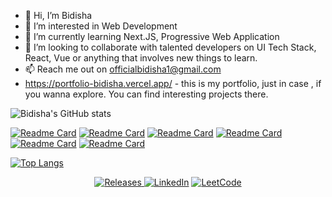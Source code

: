 - 👋 Hi, I’m Bidisha
- 👀 I’m interested in Web Development
- 🌱 I’m currently learning Next.JS, Progressive Web Application
- 💞️ I’m looking to collaborate with talented developers on UI Tech Stack, React, Vue or anything that involves new things to learn.
- 📫 Reach me out on officialbidisha1@gmail.com
- https://portfolio-bidisha.vercel.app/ - this is my portfolio, just in case , if you wanna explore. You can find interesting projects there.
 
![Bidisha's GitHub stats](https://github-readme-stats.vercel.app/api?username=officialbidisha&show_icons=true&theme=transparent)

[![Readme Card](https://github-readme-stats.vercel.app/api/pin/?username=officialbidisha&repo=Codechef-Notifier-Ext&theme=transparent)](https://github.com/officialbidisha/Codechef-Notifier-Ext) 
[![Readme Card](https://github-readme-stats.vercel.app/api/pin/?username=officialbidisha&repo=KanbanUI&theme=transparent)](https://github.com/officialbidisha/KanbanUI)
[![Readme Card](https://github-readme-stats.vercel.app/api/pin/?username=officialbidisha&repo=FlyM&theme=transparent)](https://github.com/officialbidisha/FlyM)
[![Readme Card](https://github-readme-stats.vercel.app/api/pin/?username=officialbidisha&repo=CovidTracker&theme=transparent)](https://github.com/officialbidisha/CovidTracker)
[![Readme Card](https://github-readme-stats.vercel.app/api/pin/?username=officialbidisha&repo=Slack-Clone&theme=transparent)](https://github.com/officialbidisha/Slack-Clone)
[![Readme Card](https://github-readme-stats.vercel.app/api/pin/?username=officialbidisha&repo=CustomToastWithReact&theme=transparent)](https://github.com/officialbidisha/CustomToastWithReact)

[![Top Langs](https://github-readme-stats.vercel.app/api/top-langs/?username=officialbidisha&layout=donut-vertical&theme=transparent)](https://github.com/officialbidisha/github-readme-stats)

<p align="center">
  <a href="https://dev.to/officialbidisha">
    <img alt="Releases" src="https://img.shields.io/badge/dev.to-0A0A0A?style=for-the-badge&logo=devdotto&logoColor=white" />
  </a>
  <a href="https://www.linkedin.com/in/bidisha-das/"><img alt="LinkedIn" src="https://img.shields.io/badge/LinkedIn-0077B5?style=for-the-badge&logo=linkedin&logoColor=white" /></a>
  <a href="https://leetcode.com/officialbidisha1/"><img alt="LeetCode" src="https://img.shields.io/badge/-LeetCode-FFA116?style=for-the-badge&logo=LeetCode&logoColor=black" /></a>
</p>

<!---
officialbidisha/officialbidisha is a ✨ special ✨ repository because its `README.md` (this file) appears on your GitHub profile.
You can click the Preview link to take a look at your changes.
--->
